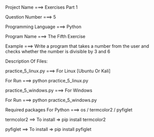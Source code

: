 Project Name ===> Exercises Part 1

Question Number ===> 5

Programming Language ===> Python

Program Name ===> The Fifth Exercise

Example ===> Write a program that takes a number from the user and checks whether the number is divisible by 3 and 6

Description Of Files:

practice_5_linux.py ===> For Linux [Ubuntu Or Kali]

For Run ===> python practice_5_linux.py

practice_5_windows.py ===> For Windows

For Run ===> python practice_5_windows.py

Required packages For Python ===> os / termcolor2 / pyfiglet

termcolor2 ==> To install => pip install termcolor2

pyfiglet ==> To install => pip install pyfiglet
